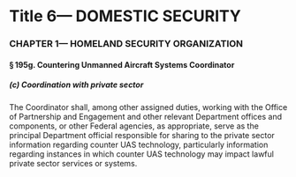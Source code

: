 
# Title 6— DOMESTIC SECURITY
### CHAPTER 1— HOMELAND SECURITY ORGANIZATION
#### § 195g. Countering Unmanned Aircraft Systems Coordinator
##### (c) Coordination with private sector

The Coordinator shall, among other assigned duties, working with the Office of Partnership and Engagement and other relevant Department offices and components, or other Federal agencies, as appropriate, serve as the principal Department official responsible for sharing to the private sector information regarding counter UAS technology, particularly information regarding instances in which counter UAS technology may impact lawful private sector services or systems.
